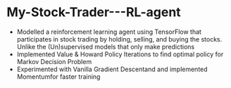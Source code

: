 # My-Stock-Trader---RL-agent

- Modelled a reinforcement learning agent using TensorFlow that participates in stock trading by holding, selling, and buying the stocks.  Unlike the (Un)supervised models that only make predictions
- Implemented Value & Howard Policy Iterations to find optimal policy for Markov Decision Problem
- Experimented with Vanilla Gradient Descentand and implemented Momentumfor faster training
